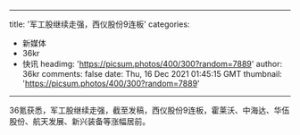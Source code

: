 
---
title: '军工股继续走强，西仪股份9连板'
categories: 
 - 新媒体
 - 36kr
 - 快讯
headimg: 'https://picsum.photos/400/300?random=7889'
author: 36kr
comments: false
date: Thu, 16 Dec 2021 01:45:15 GMT
thumbnail: 'https://picsum.photos/400/300?random=7889'
---

<div>   
36氪获悉，军工股继续走强，截至发稿，西仪股份9连板，霍莱沃、中海达、华伍股份、航天发展、新兴装备等涨幅居前。  
</div>
            